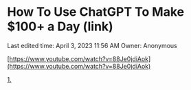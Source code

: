 # How To Use ChatGPT To Make $100+ a Day (link)

Last edited time: April 3, 2023 11:56 AM
Owner: Anonymous

[https://www.youtube.com/watch?v=88Je0jdiAok](https://www.youtube.com/watch?v=88Je0jdiAok)

[1.](How%20To%20Use%20ChatGPT%20To%20Make%20$100+%20a%20Day%20(link)%20269460f8409646d3bca60b170d3b3e0e/1%206857c9750417468690c2f6870610fe83.md)